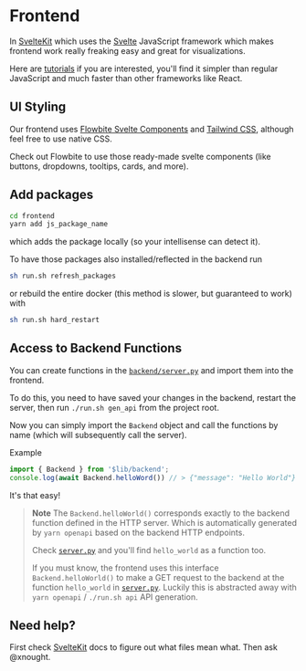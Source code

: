 # Frontend

In [SvelteKit](https://kit.svelte.dev/) which uses the [Svelte](https://svelte.dev/) JavaScript framework which makes frontend work really freaking easy and great for visualizations.

Here are [tutorials](https://learn.svelte.dev/tutorial/welcome-to-svelte) if you are interested, you'll find it simpler than regular JavaScript and much faster than other frameworks like React.

## UI Styling

Our frontend uses [Flowbite Svelte Components](https://flowbite-svelte.com/) and [Tailwind CSS](https://tailwindcss.com/), although feel free to use native CSS.

Check out Flowbite to use those ready-made svelte components (like buttons, dropdowns, tooltips, cards, and more).

## Add packages

```bash
cd frontend
yarn add js_package_name
```

which adds the package locally (so your intellisense can detect it).

To have those packages also installed/reflected in the backend run

```bash
sh run.sh refresh_packages
```

or rebuild the entire docker (this method is slower, but guaranteed to work) with 

```bash
sh run.sh hard_restart
```

## Access to Backend Functions

You can create functions in the [`backend/server.py`](../backend/src/server.py) and import them into the frontend.

To do this, you need to have saved your changes in the backend, restart the server, then run `./run.sh gen_api` from the project root.

Now you can simply import the `Backend` object and call the functions by name (which will subsequently call the server).

Example

```ts
import { Backend } from '$lib/backend';
console.log(await Backend.helloWord()) // > {"message": "Hello World"}
```

It's that easy!

> **Note**
> The `Backend.helloWorld()` corresponds exactly to the backend function defined in the HTTP server. Which is automatically generated by `yarn openapi` based on the backend HTTP endpoints.
> 
> Check [`server.py`](../backend/src/server.py) and you'll find `hello_world` as a function too.
>
> If you must know, the frontend uses this interface `Backend.helloWorld()` to make a GET request to the backend at the function `hello_world` in [`server.py`](../backend/server.py). Luckily this is abstracted away with `yarn openapi` / `./run.sh api` API generation.


## Need help?

First check [SvelteKit](https://kit.svelte.dev/) docs to figure out what files mean what. Then ask @xnought.
